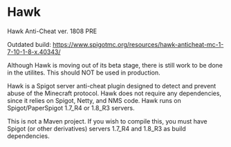 # Hawk
Hawk Anti-Cheat ver. 1808 PRE

Outdated build: https://www.spigotmc.org/resources/hawk-anticheat-mc-1-7-10-1-8-x.40343/

Although Hawk is moving out of its beta stage, there is still work to be done in the utilites. This should NOT be used in production.

Hawk is a Spigot server anti-cheat plugin designed to detect and prevent abuse of the Minecraft protocol. Hawk does not require any dependencies, since it relies on Spigot, Netty, and NMS code. Hawk runs on Spigot/PaperSpigot 1.7_R4 or 1.8_R3 servers.

This is not a Maven project. If you wish to compile this, you must have Spigot (or other derivatives) servers 1.7_R4 and 1.8_R3 as build dependencies.
